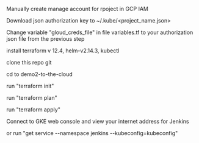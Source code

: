 Manually create manage account for rpoject in GCP IAM

Download json authorization key to ~/.kube/<project_name.json>

Change variable "gloud_creds_file" in file variables.tf to your authorization json file from the previous step

install terraform v 12.4, helm-v2.14.3, kubectl 

clone this repo git 

cd to demo2-to-the-cloud

run "terraform init"

run "terraform plan"

run "terraform apply"

Connect to GKE web console and view your internet address for Jenkins

  or run "get service --namespace jenkins --kubeconfig=kubeconfig" 

